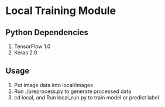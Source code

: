 # Local Training Module

## Python Dependencies

1. TensorFlow 1.0
2. Keras 2.0

## Usage

1. Put image data into local/images
2. Run ./preprocess.py to generate processed data
2. cd local, and Run local_run.py to train model or predict label

